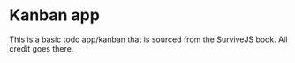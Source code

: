 Kanban app
=====

This is a basic todo app/kanban that is sourced from the
SurviveJS book. All credit goes there.
